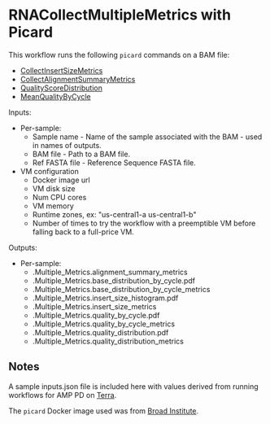 # RNACollectMultipleMetrics with Picard

This workflow runs the following `picard` commands on a BAM file:

- [CollectInsertSizeMetrics](https://software.broadinstitute.org/gatk/documentation/tooldocs/4.0.1.2/picard_analysis_CollectInsertSizeMetrics.php)
- [CollectAlignmentSummaryMetrics](https://software.broadinstitute.org/gatk/documentation/tooldocs/4.0.1.2/picard_analysis_CollectAlignmentSummaryMetrics.php)
- [QualityScoreDistribution](https://software.broadinstitute.org/gatk/documentation/tooldocs/4.0.1.2/picard_analysis_QualityScoreDistribution.php)
- [MeanQualityByCycle](https://software.broadinstitute.org/gatk/documentation/tooldocs/4.0.1.2/picard_analysis_MeanQualityByCycle.php)

Inputs:
- Per-sample:
  - Sample name - Name of the sample associated with the BAM - used in names of outputs.
  - BAM file - Path to a BAM file.
  - Ref FASTA file - Reference Sequence FASTA file.
- VM configuration
  - Docker image url
  - VM disk size
  - Num CPU cores
  - VM memory
  - Runtime zones, ex: "us-central1-a us-central1-b"
  - Number of times to try the workflow with a preemptible VM before
    falling back to a full-price VM.

Outputs:
- Per-sample:
  - <sample-id>.Multiple_Metrics.alignment_summary_metrics
  - <sample-id>.Multiple_Metrics.base_distribution_by_cycle.pdf
  - <sample-id>.Multiple_Metrics.base_distribution_by_cycle_metrics
  - <sample-id>.Multiple_Metrics.insert_size_histogram.pdf
  - <sample-id>.Multiple_Metrics.insert_size_metrics
  - <sample-id>.Multiple_Metrics.quality_by_cycle.pdf
  - <sample-id>.Multiple_Metrics.quality_by_cycle_metrics
  - <sample-id>.Multiple_Metrics.quality_distribution.pdf
  - <sample-id>.Multiple_Metrics.quality_distribution_metrics

## Notes
A sample inputs.json file is included here with values derived from running workflows for AMP PD on [Terra](https://app.terra.bio/).

The `picard` Docker image used was from [Broad Institute](https://hub.docker.com/r/broadinstitute/picard).